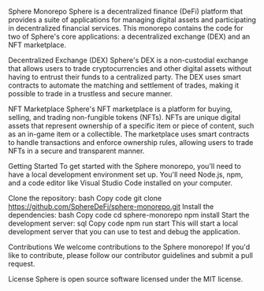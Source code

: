 Sphere Monorepo
Sphere is a decentralized finance (DeFi) platform that provides a suite of applications for managing digital assets and participating in decentralized financial services. This monorepo contains the code for two of Sphere's core applications: a decentralized exchange (DEX) and an NFT marketplace.

Decentralized Exchange (DEX)
Sphere's DEX is a non-custodial exchange that allows users to trade cryptocurrencies and other digital assets without having to entrust their funds to a centralized party. The DEX uses smart contracts to automate the matching and settlement of trades, making it possible to trade in a trustless and secure manner.

NFT Marketplace
Sphere's NFT marketplace is a platform for buying, selling, and trading non-fungible tokens (NFTs). NFTs are unique digital assets that represent ownership of a specific item or piece of content, such as an in-game item or a collectible. The marketplace uses smart contracts to handle transactions and enforce ownership rules, allowing users to trade NFTs in a secure and transparent manner.

Getting Started
To get started with the Sphere monorepo, you'll need to have a local development environment set up. You'll need Node.js, npm, and a code editor like Visual Studio Code installed on your computer.

Clone the repository:
bash
Copy code
git clone https://github.com/SphereDeFi/sphere-monorepo.git
Install the dependencies:
bash
Copy code
cd sphere-monorepo
npm install
Start the development server:
sql
Copy code
npm run start
This will start a local development server that you can use to test and debug the application.

Contributions
We welcome contributions to the Sphere monorepo! If you'd like to contribute, please follow our contributor guidelines and submit a pull request.

License
Sphere is open source software licensed under the MIT license.
